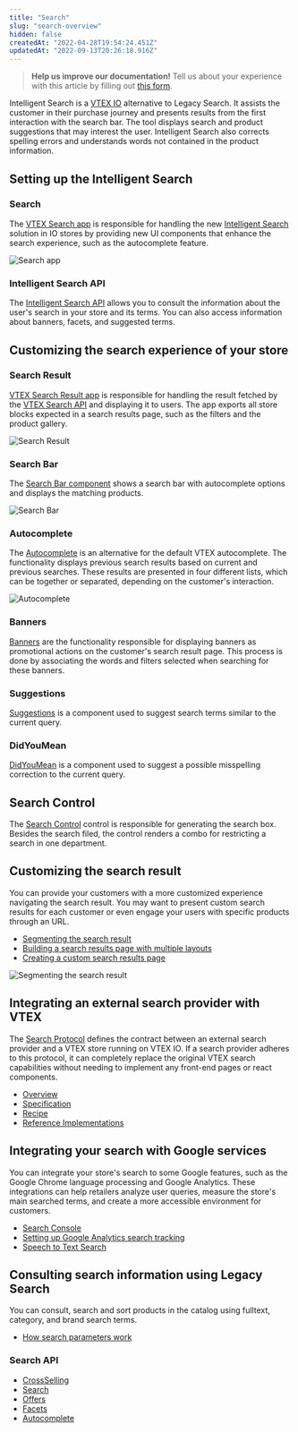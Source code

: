 ```yaml
---
title: "Search"
slug: "search-overview"
hidden: false
createdAt: "2022-04-28T19:54:24.451Z"
updatedAt: "2022-09-13T20:26:18.916Z"
---
```


> **Help us improve our documentation!** Tell us about your experience with this article by filling out [this form](https://forms.gle/fQoELRA1yfKDqmAb8).

Intelligent Search is a [VTEX IO](https://vtex.com/us-en/store-framework/) alternative to Legacy Search. It assists the customer in their purchase journey and presents results from the first interaction with the search bar. The tool displays search and product suggestions that may interest the user. Intelligent Search also corrects spelling errors and understands words not contained in the product information.

## Setting up the Intelligent Search

### Search

The [VTEX Search app](https://developers.vtex.com/vtex-developer-docs/docs/vtex-search) is responsible for handling the new [Intelligent Search](https://help.vtex.com/tracks/vtex-intelligent-search) solution in IO stores by providing new UI components that enhance the search experience, such as the autocomplete feature.

![Search app](https://raw.githubusercontent.com/vtexdocs/dev-portal-content/main/docs/guides/Getting%20Started/search-overview-0_21.gif)

### Intelligent Search API

The [Intelligent Search API](https://developers.vtex.com/vtex-rest-api/reference/intelligent-search-api-overview) allows you to consult the information about the user's search in your store and its terms. You can also access information about banners, facets, and suggested terms.

## Customizing the search experience of your store

### Search Result

[VTEX Search Result app](https://developers.vtex.com/vtex-developer-docs/docs/vtex-search-result) is responsible for handling the result fetched by the [VTEX Search API](https://developers.vtex.com/vtex-developer-docs/reference/search-api-overview) and displaying it to users. The app exports all store blocks expected in a search results page, such as the filters and the product gallery.

![Search Result](https://raw.githubusercontent.com/vtexdocs/dev-portal-content/main/docs/guides/Getting%20Started/search-overview-1_33.png)

### Search Bar

The [Search Bar component](https://developers.vtex.com/vtex-developer-docs/docs/vtex-store-components-searchbar) shows a search bar with autocomplete options and displays the matching products.

![Search Bar](https://raw.githubusercontent.com/vtexdocs/dev-portal-content/main/docs/guides/Getting%20Started/search-overview-2_39.png)

### Autocomplete

The [Autocomplete](https://developers.vtex.com/vtex-developer-docs/docs/vtex-search-autocomplete) is an alternative for the default VTEX autocomplete. The functionality displays previous search results based on current and previous searches. These results are presented in four different lists, which can be together or separated, depending on the customer's interaction.

![Autocomplete](https://raw.githubusercontent.com/vtexdocs/dev-portal-content/main/docs/guides/Getting%20Started/search-overview-3_45.png)

### Banners

[Banners](https://developers.vtex.com/vtex-developer-docs/docs/vtex-search-banner) are the functionality responsible for displaying banners as promotional actions on the customer's search result page. This process is done by associating the words and filters selected when searching for these banners.

### Suggestions

[Suggestions](https://developers.vtex.com/vtex-developer-docs/docs/vtex-search-suggestions) is a component used to suggest search terms similar to the current query.

### DidYouMean

[DidYouMean](https://developers.vtex.com/vtex-developer-docs/docs/vtex-search-didyoumean) is a component used to suggest a possible misspelling correction to the current query.

## Search Control

The [Search Control](https://developers.vtex.com/vtex-rest-api/docs/search-control-fulltextsearchbox) control is responsible for generating the search box. Besides the search filed, the control renders a combo for restricting a search in one department.

## Customizing the search result

You can provide your customers with a more customized experience navigating the search result. You may want to present custom search results for each customer or even engage your users with specific products through an URL.

- [Segmenting the search result](https://developers.vtex.com/vtex-developer-docs/docs/vtex-io-documentation-segmenting-the-search-result)
- [Building a search results page with multiple layouts](https://developers.vtex.com/vtex-developer-docs/docs/vtex-io-documentation-building-a-search-results-page-with-multiple-layouts)
- [Creating a custom search results page](https://developers.vtex.com/vtex-developer-docs/docs/vtex-io-documentation-creating-a-custom-search-results-page)

![Segmenting the search result](https://raw.githubusercontent.com/vtexdocs/dev-portal-content/main/docs/guides/Getting%20Started/search-overview-4_71.gif)

## Integrating an external search provider with VTEX

The [Search Protocol](https://developers.vtex.com/vtex-rest-api/docs/search-integration-guide) defines the contract between an external search provider and a VTEX store running on VTEX IO. If a search provider adheres to this protocol, it can completely replace the original VTEX search capabilities without needing to implement any front-end pages or react components.

- [Overview](https://developers.vtex.com/vtex-rest-api/docs/external-search-provider-overview)
- [Specification](https://developers.vtex.com/vtex-rest-api/docs/external-search-provider-specification)
- [Recipe](https://developers.vtex.com/vtex-rest-api/docs/external-search-provider-recipe)
- [Reference Implementations](https://developers.vtex.com/vtex-rest-api/docs/external-search-provider-reference)

## Integrating your search with Google services

You can integrate your store's search to some Google features, such as the Google Chrome language processing and Google Analytics. These integrations can help retailers analyze user queries, measure the store's main searched terms, and create a more accessible environment for customers.

- [Search Console](https://developers.vtex.com/vtex-developer-docs/docs/vtex-google-search-console)
- [Setting up Google Analytics search tracking](https://developers.vtex.com/vtex-developer-docs/docs/vtex-io-documentation-setting-up-google-analytics-search-tracking)
- [Speech to Text Search](https://developers.vtex.com/vtex-developer-docs/docs/vtexarg-speech-to-text)

## Consulting search information using Legacy Search

You can consult, search and sort products in the catalog using fulltext, category, and brand search terms.

- [How search parameters work](https://developers.vtex.com/vtex-rest-api/docs/how-search-parameters-work)

### Search API

- [CrossSelling](https://developers.vtex.com/vtex-rest-api/reference/productsearchwhosawalsosaw)
- [Search](https://developers.vtex.com/vtex-rest-api/reference/productsearch)
- [Offers](https://developers.vtex.com/vtex-rest-api/reference/get_api-catalog-system-pub-products-offers-productid)
- [Facets](https://developers.vtex.com/vtex-rest-api/reference/get_api-catalog-system-pub-facets-category-categoryid)
- [Autocomplete](https://developers.vtex.com/vtex-rest-api/reference/autocomplete)
